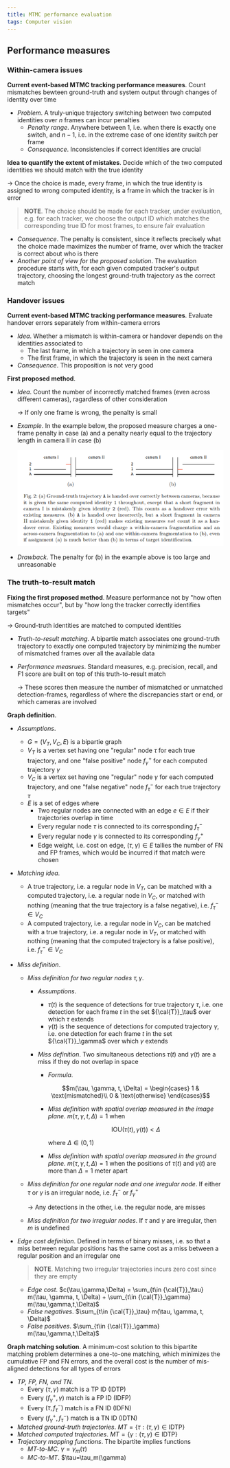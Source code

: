 ```yaml
---
title: MTMC performance evaluation
tags: Computer vision
---
```


## Performance measures
### Within-camera issues
**Current event-based MTMC tracking performance measures**. Count mismatches bewteen ground-truth and system output through changes of identity over time  
* *Problem*. A truly-unique trajectory switching between two computed identities over $n$ frames can incur penalties
    * *Penalty range*. Anywhere between $1$, i.e. when there is exactly one switch, and $n-1$, i.e. in the extreme case of one identity switch per frame
    * *Consequence*. Inconsistencies if correct identities are crucial

**Idea to quantify the extent of mistakes**. Decide which of the two computed identities we should match with the true identity
    
$\to$ Once the choice is made, every frame, in which the true identity is assigned to wrong computed identity, is a frame in which the tracker is in error

>**NOTE**. The choice should be made for each tracker, under evaluation, e.g. for each tracker, we choose the output ID which matches the corresponding true ID for most frames, to ensure fair evaluation

* *Consequence*. The penalty is consistent, since it reflects precisely what the choice made maximizes the number of frame, over which the tracker is correct about who is there
* *Another point of view for the proposed solution*. The evaluation procedure starts with, for each given computed tracker's output trajectory, choosing the longest ground-truth trajectory as the correct match

### Handover issues
**Current event-based MTMC tracking performance measures**. Evaluate handover errors separately from within-camera errors 
* *Idea*. Whether a mismatch is within-camera or handover depends on the identities associated to 
    * The last frame, in which a trajectory in seen in one camera
    * The first frame, in which the trajectory is seen in the next camera
* *Consequence*. This proposition is not very good

**First proposed method**. 
* *Idea*. Count the number of incorrectly matched frames (even across different cameras), ragardless of other consideration

    $\to$ If only one frame is wrong, the penalty is small
* *Example*. In the example below, the proposed measure charges a one-frame penalty in case (a) and a penalty nearly equal to the trajectory length in camera II in case (b)

    <div style="text-align:center">
        <img src="/media/n2wx6QP.png">
    </div>

* *Drawback*. The penalty for (b) in the example above is too large and unreasonable

### The truth-to-result match
**Fixing the first proposed method**. Measure performance not by "how often mismatches occur", but by "how long the tracker correctly identifies targets"

$\to$ Ground-truth identities are matched to computed identities
* *Truth-to-result matching*. A bipartie match associates one ground-truth trajectory to exactly one computed trajectory by minimizing the number of mismatched frames over all the available data
* *Performance measrues*. Standard measures, e.g. precision, recall, and F1 score are built on top of this truth-to-result match

    $\to$ These scores then measure the number of mismatched or unmatched detection-frames, regardless of where the discrepancies start or end, or which cameras are involved

**Graph definition**.
* *Assumptions*.
    * $G=(V_T, V_C, E)$ is a bipartie graph
    * $V_T$ is a vertex set having one "regular" node $\tau$ for each true trajectory, and one "false positive" node $f_\gamma^+$ for each computed trajectory $\gamma$
    * $V_C$ is a vertex set having one "regular" node $\gamma$ for each computed trajectory, and one "false negative" node $f_\tau^-$ for each true trajectory $\tau$
    * $E$ is a set of edges where
        * Two regular nodes are connected with an edge $e\in E$ if their trajectories overlap in time
        * Every regular node $\tau$ is connected to its corresponding $f_\tau^-$
        * Every regular node $\gamma$ is connected to its corresponding $f_\gamma^+$
        * Edge weight, i.e. cost on edge, $(\tau, \gamma)\in E$ tallies the number of FN and FP frames, which would be incurred if that match were chosen
* *Matching idea*.
    * A true trajectory, i.e. a regular node in $V_T$, can be matched with a computed trajectory, i.e. a regular node in $V_C$, or matched with nothing (meaning that the true trajectory is a false negative), i.e. $f_\tau^- \in V_C$
    * A computed trajectory, i.e. a regular node in $V_C$, can be matched with a true trajectory, i.e. a regular node in $V_T$, or matched with nothing (meaning that the computed trajectory is a false positive), i.e. $f_\tau^- \in V_C$
* *Miss definition*. 
    * *Miss definition for two regular nodes $\tau,\gamma$*.
        * *Assumptions*.
            * $\tau(t)$ is the sequence of detections for true trajectory $\tau$, i.e. one detection for each frame $t$ in the set ${\cal{T}}_\tau$ over which $\tau$ extends
            * $\gamma(t)$ is the sequence of detections for computed trajectory $\gamma$, i.e. one detection for each frame $t$ in the set ${\cal{T}}_\gamma$ over which $\gamma$ extends
        * *Miss definition*. Two simultaneous detections $\tau(t)$ and $\gamma(t)$ are a miss if they do not overlap in space
            * *Formula*.
            
            $$m(\tau, \gamma, t, \Delta) = \begin{cases}
            1 & \text{mismatched}\\
            0 & \text{otherwise}
            \end{cases}$$
            
            * *Miss definition with spatial overlap measured in the image plane*. $m(\tau, \gamma, t, \Delta) = 1$ when 
                
                $$\text{IOU}(\tau(t), \gamma(t)) < \Delta$$

                where $\Delta \in (0,1)$
            * *Miss definition with spatial overlap measured in the ground plane*. $m(\tau, \gamma, t, \Delta) = 1$ when the positions of $\tau(t)$ and $\gamma(t)$ are more than $\Delta = 1$ meter apart
    * *Miss definition for one regular node and one irregular node*. If either $\tau$ or $\gamma$ is an irregular node, i.e. $f_\tau^-$ or $f_\gamma^+$

        $\to$ Any detections in the other, i.e. the regular node, are misses
    * *Miss definition for two irregular nodes*. If $\tau$ and $\gamma$ are irregular, then $m$ is undefined
* *Edge cost definition*. Defined in terms of binary misses, i.e. so that a miss between regular positions has the same cost as a miss between a regular position and an irregular one

    >**NOTE**. Matching two irregular trajectories incurs zero cost since they are empty

    * *Edge cost*. $c(\tau,\gamma,\Delta) = \sum_{t\in {\cal{T}}_\tau} m(\tau, \gamma, t, \Delta) + \sum_{t\in {\cal{T}}_\gamma} m(\tau,\gamma,t,\Delta)$
    * *False negatives*. $\sum_{t\in {\cal{T}}_\tau} m(\tau, \gamma, t, \Delta)$
    * *False positives*. $\sum_{t\in {\cal{T}}_\gamma} m(\tau,\gamma,t,\Delta)$

**Graph matching solution**. A minimum-cost solution to this bipartite matching problem determines a one-to-one matching, which minimizes the cumulative FP and FN errors, and the overall cost is the number of mis-aligned detections for all types of errors
* *TP, FP, FN, and TN*.
    * Every $(\tau,\gamma)$ match is a TP ID (IDTP)
    * Every $(f_\gamma^+,\gamma)$ match is a FP ID (IDFP)
    * Every $(\tau,f_\tau^-)$ match is a FN ID (IDFN)
    * Every $(f_\gamma^+,f_\tau^-)$ match is a TN ID (IDTN)
* *Matched ground-truth trajectories*. $MT=\{\tau:(\tau,\gamma)\in \text{IDTP}\}$
* *Matched computed trajectories*. $MT=\{\gamma:(\tau,\gamma)\in \text{IDTP}\}$
* *Trajectory mapping functions*. The bipartite implies functions
    * *MT-to-MC*. $\gamma = \gamma_m(\tau)$
    * *MC-to-MT*. $\tau=\tau_m(\gamma)